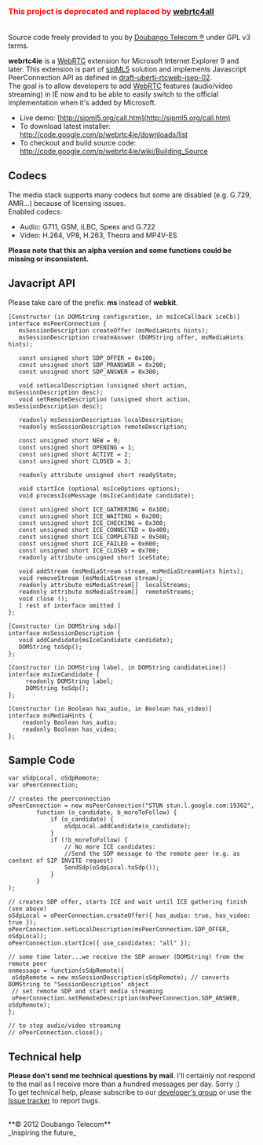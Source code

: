 <font color='red' size='3'>
<strong>This project is deprecated and replaced by <a href='http://code.google.com/p/webrtc4all/'>webrtc4all</a></strong><br />
<br />
</font>

Source code freely provided to you by [Doubango Telecom ®](http://doubango.org) under GPL v3 terms.



**webrtc4ie** is a [WebRTC](http://en.wikipedia.org/wiki/WebRTC) extension for Microsoft Internet Explorer 9 and later. This extension is part of [sipML5](http://code.google.com/p/sipml5/) solution and implements Javascript PeerConnection API as defined in [draft-uberti-rtcweb-jsep-02](http://tools.ietf.org/html/draft-uberti-rtcweb-jsep-02). <br />
The goal is to allow developers to add  [WebRTC](http://en.wikipedia.org/wiki/WebRTC) features (audio/video streaming) in IE now and to be able to easily switch to the official implementation when it's added by Microsoft.

  * Live demo: [http://sipml5.org/call.htm](http://sipml5.org/call.htm)
  * To download latest installer: http://code.google.com/p/webrtc4ie/downloads/list
  * To checkout and build source code: http://code.google.com/p/webrtc4ie/wiki/Building_Source

## Codecs ##
The media stack supports many codecs but some are disabled (e.g. G.729, AMR...) because of licensing issues. <br />
Enabled codecs:
  * Audio: G711, GSM, iLBC, Speex and G.722
  * Video: H.264, VP8, H.263, Theora and MP4V-ES

**Please note that this an alpha version and some functions could be missing or inconsistent.**

## Javacript API ##
Please take care of the prefix: **ms** instead of **webkit**.
```
[Constructor (in DOMString configuration, in msIceCallback iceCb)]
interface msPeerConnection {
   msSessionDescription createOffer (msMediaHints hints);
   msSessionDescription createAnswer (DOMString offer, msMediaHints hints);

   const unsigned short SDP_OFFER = 0x100;
   const unsigned short SDP_PRANSWER = 0x200;
   const unsigned short SDP_ANSWER = 0x300;

   void setLocalDescription (unsigned short action, msSessionDescription desc);
   void setRemoteDescription (unsigned short action, msSessionDescription desc);
   
   readonly msSessionDescription localDescription;
   readonly msSessionDescription remoteDescription;

   const unsigned short NEW = 0;
   const unsigned short OPENING = 1;
   const unsigned short ACTIVE = 2;
   const unsigned short CLOSED = 3;

   readonly attribute unsigned short readyState;

   void startIce (optional msIceOptions options);
   void processIceMessage (msIceCandidate candidate);
   
   const unsigned short ICE_GATHERING = 0x100;
   const unsigned short ICE_WAITING = 0x200;
   const unsigned short ICE_CHECKING = 0x300;
   const unsigned short ICE_CONNECTED = 0x400;
   const unsigned short ICE_COMPLETED = 0x500;
   const unsigned short ICE_FAILED = 0x600;
   const unsigned short ICE_CLOSED = 0x700;
   readonly attribute unsigned short iceState;

   void addStream (msMediaStream stream, msMediaStreamHints hints);
   void removeStream (msMediaStream stream);
   readonly attribute msMediaStream[]  localStreams;
   readonly attribute msMediaStream[]  remoteStreams;
   void close ();
   [ rest of interface omitted ]
};
```

```
[Constructor (in DOMString sdp)]
interface msSessionDescription {
   void addCandidate(msIceCandidate candidate);
   DOMString toSdp();
};
```

```
[Constructor (in DOMString label, in DOMString candidateLine)]
interface msIceCandidate {
     readonly DOMString label;
     DOMString toSdp();
};
```

```
[Constructor (in Boolean has_audio, in Boolean has_video)]
interface msMediaHints {
    readonly Boolean has_audio;
    readonly Boolean has_video;
};
```

## Sample Code ##
```
var oSdpLocal, oSdpRemote;
var oPeerConnection;

// creates the peerconnection
oPeerConnection = new msPeerConnection("STUN stun.l.google.com:19302",
        function (o_candidate, b_moreToFollow) {
            if (o_candidate) {
                oSdpLocal.addCandidate(o_candidate);
            }
            if (!b_moreToFollow) {
                // No more ICE candidates: 
                //Send the SDP message to the remote peer (e.g. as content of SIP INVITE request)
                SendSdp(oSdpLocal.toSdp());
            }
        }
);

// creates SDP offer, starts ICE and wait until ICE gathering finish (see above)
oSdpLocal = oPeerConnection.createOffer({ has_audio: true, has_video: true });
oPeerConnection.setLocalDescription(msPeerConnection.SDP_OFFER, oSdpLocal);
oPeerConnection.startIce({ use_candidates: "all" });

// some time later...we receive the SDP answer (DOMString) from the remote peer
onmessage = function(sSdpRemote){
 oSdpRemote = new msSessionDescription(sSdpRemote); // converts DOMString to "SessionDescription" object
 // set remote SDP and start media streaming
 oPeerConnection.setRemoteDescription(msPeerConnection.SDP_ANSWER, oSdpRemote);
};

// to stop audio/video streaming
// oPeerConnection.close();
```

## Technical help ##
**Please don't send me technical questions by mail**. I'll certainly not respond to the mail as I receive more than a hundred messages per day. Sorry :)<br />
To get technical help, please subscribe to our <a href='http://groups.google.com/group/doubango'> developer's group</a> or use the <a href='http://code.google.com/p/webrtc4ie/issues/list'>Issue tracker</a> to report bugs.

<br />
**© 2012 Doubango Telecom**
<br />
_Inspiring the future_